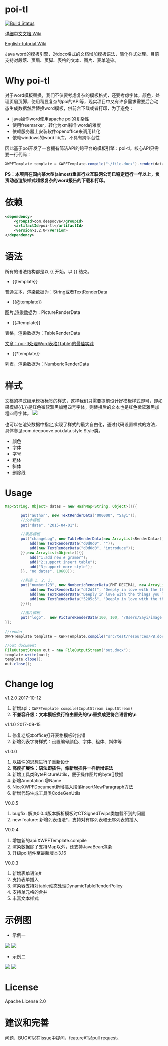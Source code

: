 # poi-tl

[![Build Status](https://travis-ci.org/Sayi/poi-tl.svg?branch=master)](https://travis-ci.org/Sayi/poi-tl)  

[详细中文文档 Wiki](https://github.com/Sayi/poi-tl/wiki/1.%E4%B8%AD%E6%96%87%E6%96%87%E6%A1%A3)

[English-tutorial Wiki](https://github.com/Sayi/poi-tl/wiki/2.English-tutorial)

Java word的模板引擎，对docx格式的文档增加模板语法，简化样式处理。目前支持对段落、页眉、页脚、表格的文本、图片、表单渲染。

# Why poi-tl

对于word模板替换，我们不仅要考虑复杂的模板格式，还要考虑字体，颜色，处理页眉页脚，使用稍显复杂的poi的API等，现实项目中又有许多需求需要后台动态生成数据然后替换word模板，供前台下载或者打印，为了避免：
* java操作word使用apache poi的复杂性
* 使用freemarker，转化为xml操作word的难度
* 依赖服务器上安装软件openoffice来调用转化
* 依赖windows的word lib库，不具有跨平台性

因此基于poi开发了一套拥有简洁API的跨平台的模板引擎：poi-tl。核心API只需要一行代码：

```java
XWPFTemplate template = XWPFTemplate.compile("~/file.docx").render(datas);
```

**PS：本项目在国内某大型(almost)垂直行业互联网公司已稳定运行一年以上，负责动态渲染样式超级复杂的word报告的下载和打印。**

# 依赖

```xml
<dependency>
    <groupId>com.deepoove</groupId>
    <artifactId>poi-tl</artifactId>
    <version>1.2.0</version>
</dependency>
```

# 语法
所有的语法结构都是以 {{ 开始，以 }} 结束。

* {{template}}

普通文本，渲染数据为：String或者TextRenderData

* {{@template}}

图片,渲染数据为：PictureRenderData

* {{#template}}

表格，渲染数据为：TableRenderData

[文章：poi-tl处理Word表格(Table)的最佳实践](https://github.com/Sayi/sayi.github.com/issues/21)

* {{*template}}

列表，渲染数据为：NumbericRenderData

# 样式
文档的样式继承模板标签的样式，这样我们只需要提前设计好模板样式即可，即如果模板{{L}}是红色微软雅黑加粗四号字体，则替换后的文本也是红色微软雅黑加粗四号字体。
![](dist/style.png)

也可以在渲染数据中指定,实现了样式的最大自由化，通过代码设置样式的方法，具体参见com.deepoove.poi.data.style.Style类。
* 颜色
* 字体
* 字号
* 粗体
* 斜体
* 删除线

# Usage
 
 ```java
Map<String, Object> datas = new HashMap<String, Object>(){{

        put("author", new TextRenderData("000000", "Sayi"));
        //文本模板
        put("date", "2015-04-01");

        //表格模板
        put("changeLog", new TableRenderData(new ArrayList<RenderData>(){{
            add(new TextRenderData("d0d0d0", ""));
            add(new TextRenderData("d0d0d0", "introduce"));
        }},new ArrayList<Object>(){{
            add("1;add new # gramer");
            add("2;support insert table");
            add("3;support more style");
        }}, "no datas", 10600));

        //列表 1. 2. 3.
        put("number123", new NumbericRenderData(FMT_DECIMAL, new ArrayList<TextRenderData>() {{
            add(new TextRenderData("df2d4f", "Deeply in love with the things you love, just deepoove."));
            add(new TextRenderData("Deeply in love with the things you love, just deepoove."));
            add(new TextRenderData("5285c5", "Deeply in love with the things you love, just deepoove."));
        }}));
        
        //图片模板
        put("logo",  new PictureRenderData(100, 100, "/Users/Sayi/image.png"));
}};

//render
XWPFTemplate template = XWPFTemplate.compile("src/test/resources/PB.docx").render(datas);

//out document
FileOutputStream out = new FileOutputStream("out.docx");
template.write(out);
template.close();
out.close();
```

# Change log

v1.2.0 2017-10-12
1. 新增api：`XWPFTemplate compile(InputStream inputStream)`
2. **不兼容升级：文本模板换行符由原先的\\\n替换成更符合语言的\n**

v1.1.0 2017-09-15
1. 修复老版本office打开表格模板时出错
2. 新增列表字符样式：设置编号颜色、字体、粗体、斜体等

v1.0.0
1. 以插件的思想进行了重新设计
2. **高度扩展性：语法即插件，像新增插件一样新增语法**
3. 新增工具类BytePictureUtils，便于操作图片的byte[]数据
4. 新增Annotation @Name
5. NiceXWPFDocument新增插入段落insertNewParagraph方法
6. 新增代码生成工具类CodeGenUtils 

V0.0.5 
1. bugfix: 解决0.0.4版本解析模板时CTSignedTwips类加载不到的问题  
2. new feature: 新增列表语法*，支持对有序列表和无序列表的插入 

V0.0.4 
1. 增加新的api:XWPFTemplate.compile  
2. 渲染数据除了支持Map以外，还支持JavaBean渲染 
3. 升级poi组件至最新版本3.16

V0.0.3  
1. 新增表单语法#  
2. 支持表单插入  
2. 渲染器支持对table动态处理DynamicTableRenderPolicy  
3. 支持单元格的合并  
4. 丰富文本样式


# 示例图
* 示例一 

![](dist/tempv3.png)
![](dist/temp3.png)
* 示例二  

![](dist/demo.png)
![](dist/demo_result.png)

# License
Apache License 2.0

# 建议和完善
问题、BUG可以在issue中提问，feature可以pull request。


